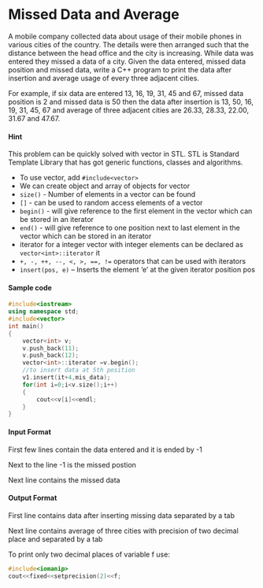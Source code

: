 # Missed Data and Average

A mobile company collected data about usage of their mobile phones in various
cities of the country. The details were then arranged such that the distance
between the head office and the city is increasing. While data was entered they
missed a data of a city. Given the data entered, missed data position and missed
data, write a C++ program to print the data after insertion and average usage of
every three adjacent cities.

For example, if six data are entered 13, 16, 19, 31, 45 and 67, missed data
position is 2 and missed data is 50 then the data after insertion is 13, 50, 16, 19,
31, 45, 67 and average of three adjacent cities are 26.33, 28.33, 22.00, 31.67 and
47.67.

#### Hint

This problem can be quickly solved with vector in STL. STL is Standard
Template Library that has got generic functions, classes and algorithms.

- To use vector, add `#include<vector>`
- We can create object and array of objects for vector
- `size()` - Number of elements in a vector can be found
- `[]` - can be used to random access elements of a vector
- `begin()` - will give reference to the first element in the vector which can be
stored in an iterator
- `end()` - will give reference to one position next to last element in the vector
which can be stored in an iterator
- iterator for a integer vector with integer elements can be declared as
`vector<int>::iterator` it
- `+, -, ++, --, <, >, ==, !=` operators that can be used with iterators
- `insert(pos, e)` – Inserts the element ‘e’ at the given iterator position pos

#### Sample code

```cpp
#include<iostream>
using namespace std;
#include<vector>
int main()
{
    vector<int> v;
    v.push_back(11);
    v.push_back(12);
    vector<int>::iterator =v.begin();
    //to insert data at 5th position
    v1.insert(it+4,mis_data);
    for(int i=0;i<v.size();i++)
    {
        cout<<v[i]<<endl;
    }
}
```

#### Input Format

First few lines contain the data entered and it is ended by -1

Next to the line -1 is the missed postion

Next line contains the missed data

#### Output Format

First line contains data after inserting missing data separated by a tab

Next line contains average of three cities with precision of two decimal place
and separated by a tab

To print only two decimal places of variable f use:

```cpp
#include<iomanip>
cout<<fixed<<setprecision(2)<<f;
```